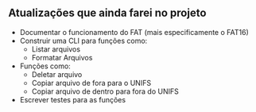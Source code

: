 ## Atualizações que ainda farei no projeto

-   Documentar o funcionamento do FAT (mais especificamente o FAT16)
-   Construir uma CLI para funções como:
    -   Listar arquivos
    -   Formatar Arquivos
-   Funções como:
    -   Deletar arquivo
    -   Copiar arquivo de fora para o UNIFS
    -   Copiar arquivo de dentro para fora do UNIFS
-   Escrever testes para as funções

